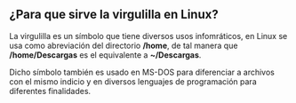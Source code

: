 ## ¿Para que sirve la virgulilla en Linux?

La virgulilla es un símbolo que tiene diversos usos infomráticos, en Linux se usa como abreviación del directorio **/home**, de tal manera que **/home/Descargas** es el equivalente a **~/Descargas**.

Dicho símbolo también es usado en MS-DOS para diferenciar a archivos con el mismo indicio y en diversos lenguajes de programación para diferentes finalidades.
